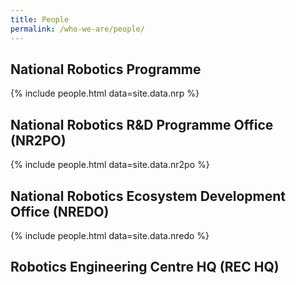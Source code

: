 ```yaml
---
title: People
permalink: /who-we-are/people/
---
```

## National Robotics Programme

{% include people.html data=site.data.nrp %}

## National Robotics R&D Programme Office (NR2PO)

{% include people.html data=site.data.nr2po %}
  
## National Robotics Ecosystem Development Office (NREDO)

{% include people.html data=site.data.nredo %}
  
## Robotics Engineering Centre HQ (REC HQ)
